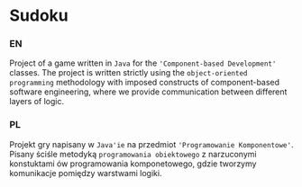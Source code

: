 # Sudoku

### EN

Project of a game written in `Java` for the `'Component-based Development'` classes. 
The project is written strictly using the `object-oriented programming` methodology with 
imposed constructs of component-based software engineering, where we provide communication between different layers of logic.

### PL

Projekt gry napisany w `Java'ie` na przedmiot `'Programowanie Komponentowe'`. 
Pisany ściśle metodyką `programowania obiektowego` z 
narzuconymi konstuktami ów programowania komponetowego, gdzie tworzymy komunikacje pomiędzy warstwami logiki.
